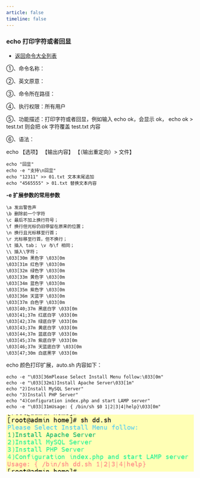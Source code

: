 ```yaml
---
article: false
timeline: false
---
```

### echo 打印字符或者回显

- [返回命令大全列表](./command.md#文档编辑)

①、命令名称：

②、英文原意：

③、命令所在路径：

④、执行权限：所有用户

⑤、功能描述：打印字符或者回显，例如输入 echo ok，会显示 ok， echo
ok > test.txt 则会把 ok 字符覆盖 test.txt 内容

⑥、语法：

echo 【选项】 【输出内容】 【（输出重定向）> 文件】

```shell
echo "回显"
echo -e "支持\n回显"
echo "12311" >> 01.txt 文本末尾追加
echo "4565555" > 01.txt 替换文本内容
```

**-e 扩展参数的常用参数**

```text
\a 发出警告声
\b 删除前一个字符
\c 最后不加上换行符号；
\f 换行但光标仍旧停留在原来的位置；
\n 换行且光标移至行首；
\r 光标移至行首，但不换行；
\t 插入 tab； \v 与\f 相同；
\\ 插入\字符；
\033[30m 黑色字 \033[0m
\033[31m 红色字 \033[0m
\033[32m 绿色字 \033[0m
\033[33m 黄色字 \033[0m
\033[34m 蓝色字 \033[0m
\033[35m 紫色字 \033[0m
\033[36m 天蓝字 \033[0m
\033[37m 白色字 \033[0m
\033[40;37m 黑底白字 \033[0m
\033[41;37m 红底白字 \033[0m
\033[42;37m 绿底白字 \033[0m
\033[43;37m 黄底白字 \033[0m
\033[44;37m 蓝底白字 \033[0m
\033[45;37m 紫底白字 \033[0m
\033[46;37m 天蓝底白字 \033[0m
\033[47;30m 白底黑字 \033[0m
```

echo 颜色打印扩展，auto.sh 内容如下：

```shell
echo -e "\033[36mPlease Select Install Menu follow:\033[0m"
echo -e "\033[32m1)Install Apache Server\033[1m"
echo "2)Install MySQL Server"
echo "3)Install PHP Server"
echo "4)Configuration index.php and start LAMP server"
echo -e "\033[31mUsage: { /bin/sh $0 1|2|3|4|help}\033[0m"
```

![](./echo.assets/true-image-20220913120727887.png)
